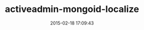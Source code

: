 ---
layout: post
title:  "activeadmin-mongoid-localize"
repo:   "rs-pro/activeadmin-mongoid-localize"
date:   2015-02-18 17:09:43
gemurl: https://github.com/rs-pro/activeadmin-mongoid-localize
---